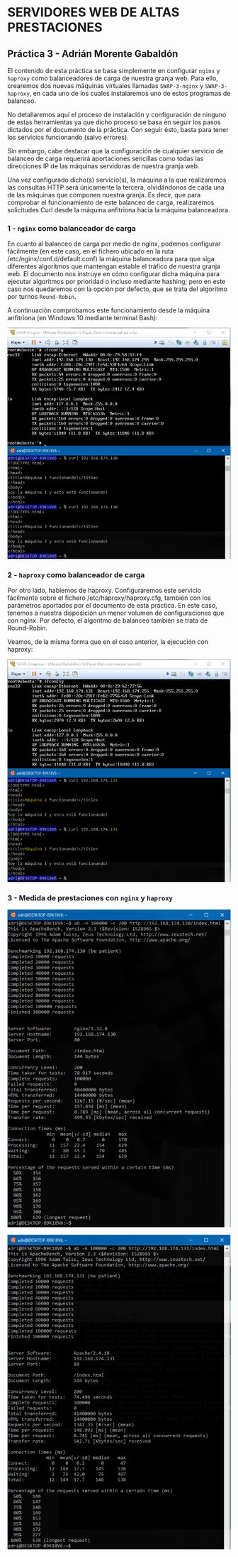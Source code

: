 # SERVIDORES WEB DE ALTAS PRESTACIONES
## Práctica 3 - Adrián Morente Gabaldón

El contenido de esta práctica se basa simplemente en configurar ```nginx``` y ```haproxy``` como balanceadores de carga de nuestra granja web. Para ello, crearemos dos nuevas máquinas virtuales llamadas ```SWAP-3-nginx``` y ```SWAP-3-haproxy```, en cada uno de los cuales instalaremos uno de estos programas de balanceo.

No detallaremos aquí el proceso de instalación y configuración de ninguno de estas herramientas ya que dicho proceso se basa en seguir los pasos dictados por el documento de la práctica. Con seguir ésto, basta para tener los servicios funcionando (salvo errores).

Sin embargo, cabe destacar que la configuración de cualquier servicio de balanceo de carga requerirá aportaciones sencillas como todas las direcciones IP de las máquinas servidoras de nuestra granja web.

Una vez configurado dicho(s) servicio(s), la máquina a la que realizaremos las consultas HTTP será únicamente la tercera, olvidándonos de cada una de las máquinas que componen nuestra granja. Es decir, que para comprobar el funcionamiento de este balanceo de carga, realizaremos solicitudes Curl desde la máquina anfitriona hacia la máquina balanceadora.

### 1 - ```nginx``` como balanceador de carga
En cuanto al balanceo de carga por medio de nginx, podemos configurar fácilmente (en este caso, en el fichero ubicado en la ruta /etc/nginx/conf.d/default.conf) la máquina balanceadora para que siga diferentes algoritmos que mantengan estable el tráfico de nuestra granja web. El documento nos instruye en cómo configurar dicha máquina para ejecutar algoritmos por prioridad o incluso mediante hashing; pero en este caso nos quedaremos con la opción por defecto, que se trata del algoritmo por turnos ```Round-Robin```.

A continuación comprobamos este funcionamiento desde la máquina anfitriona (en Windows 10 mediante terminal Bash):

![Nginx](https://github.com/adrianmorente/SWAP_UGR/blob/master/Practica3/images/demo-nginx.png)

### 2 - ```haproxy``` como balanceador de carga
Por otro lado, hablemos de haproxy. Configuraremos este servicio fácilmente sobre el fichero /etc/haproxy/haproxy.cfg, también con los parámetros aportados por el documento de esta práctica. En este caso, tenemos a nuestra disposición un menor volumen de configuraciones que con nginx. Por defecto, el algoritmo de balanceo también se trata de Round-Robin.

Veamos, de la misma forma que en el caso anterior, la ejecución con haproxy:

![Haproxy](https://github.com/adrianmorente/SWAP_UGR/blob/master/Practica3/images/demo-haproxy.png)

### 3 - Medida de prestaciones con ```nginx``` y ```haproxy```

![BenchmarkNginx](https://github.com/adrianmorente/SWAP_UGR/blob/master/Practica3/images/ab-nginx.png)

![BenchmarkHaproxy](https://github.com/adrianmorente/SWAP_UGR/blob/master/Practica3/images/ab-haproxy.png)
